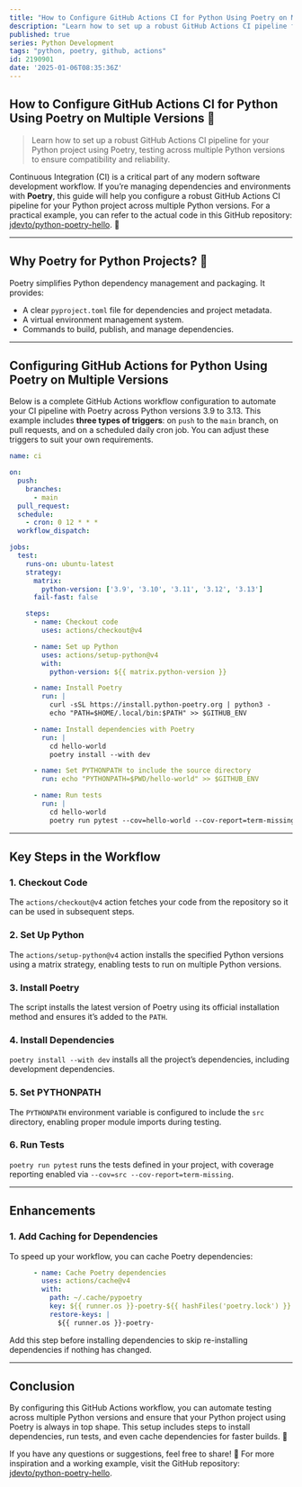 ```yaml
---
title: "How to Configure GitHub Actions CI for Python Using Poetry on Multiple Versions"
description: "Learn how to set up a robust GitHub Actions CI pipeline for your Python project using Poetry, testing across multiple Python versions to ensure compatibility and reliability."
published: true
series: Python Development
tags: "python, poetry, github, actions"
id: 2190901
date: '2025-01-06T08:35:36Z'
---
```


## How to Configure GitHub Actions CI for Python Using Poetry on Multiple Versions 🚀

> Learn how to set up a robust GitHub Actions CI pipeline for your Python project using Poetry, testing across multiple Python versions to ensure compatibility and reliability.

Continuous Integration (CI) is a critical part of any modern software development workflow. If you’re managing dependencies and environments with **Poetry**, this guide will help you configure a robust GitHub Actions CI pipeline for your Python project across multiple Python versions. For a practical example, you can refer to the actual code in this GitHub repository: [jdevto/python-poetry-hello](https://github.com/jdevto/python-poetry-hello). 🎉

---

## Why Poetry for Python Projects? 🐍

Poetry simplifies Python dependency management and packaging. It provides:

- A clear `pyproject.toml` file for dependencies and project metadata.
- A virtual environment management system.
- Commands to build, publish, and manage dependencies.

---

## Configuring GitHub Actions for Python Using Poetry on Multiple Versions

Below is a complete GitHub Actions workflow configuration to automate your CI pipeline with Poetry across Python versions 3.9 to 3.13. This example includes **three types of triggers**: on `push` to the `main` branch, on pull requests, and on a scheduled daily cron job. You can adjust these triggers to suit your own requirements.

```yaml
name: ci

on:
  push:
    branches:
      - main
  pull_request:
  schedule:
    - cron: 0 12 * * *
  workflow_dispatch:

jobs:
  test:
    runs-on: ubuntu-latest
    strategy:
      matrix:
        python-version: ['3.9', '3.10', '3.11', '3.12', '3.13']
      fail-fast: false

    steps:
      - name: Checkout code
        uses: actions/checkout@v4

      - name: Set up Python
        uses: actions/setup-python@v4
        with:
          python-version: ${{ matrix.python-version }}

      - name: Install Poetry
        run: |
          curl -sSL https://install.python-poetry.org | python3 -
          echo "PATH=$HOME/.local/bin:$PATH" >> $GITHUB_ENV

      - name: Install dependencies with Poetry
        run: |
          cd hello-world
          poetry install --with dev

      - name: Set PYTHONPATH to include the source directory
        run: echo "PYTHONPATH=$PWD/hello-world" >> $GITHUB_ENV

      - name: Run tests
        run: |
          cd hello-world
          poetry run pytest --cov=hello-world --cov-report=term-missing
```

---

## Key Steps in the Workflow

### 1. **Checkout Code**

The `actions/checkout@v4` action fetches your code from the repository so it can be used in subsequent steps.

### 2. **Set Up Python**

The `actions/setup-python@v4` action installs the specified Python versions using a matrix strategy, enabling tests to run on multiple Python versions.

### 3. **Install Poetry**

The script installs the latest version of Poetry using its official installation method and ensures it’s added to the `PATH`.

### 4. **Install Dependencies**

`poetry install --with dev` installs all the project’s dependencies, including development dependencies.

### 5. **Set PYTHONPATH**

The `PYTHONPATH` environment variable is configured to include the `src` directory, enabling proper module imports during testing.

### 6. **Run Tests**

`poetry run pytest` runs the tests defined in your project, with coverage reporting enabled via `--cov=src --cov-report=term-missing`.

---

## Enhancements

### 1. **Add Caching for Dependencies**

To speed up your workflow, you can cache Poetry dependencies:

```yaml
      - name: Cache Poetry dependencies
        uses: actions/cache@v4
        with:
          path: ~/.cache/pypoetry
          key: ${{ runner.os }}-poetry-${{ hashFiles('poetry.lock') }}
          restore-keys: |
            ${{ runner.os }}-poetry-
```

Add this step before installing dependencies to skip re-installing dependencies if nothing has changed.

---

## Conclusion

By configuring this GitHub Actions workflow, you can automate testing across multiple Python versions and ensure that your Python project using Poetry is always in top shape. This setup includes steps to install dependencies, run tests, and even cache dependencies for faster builds. 🚀

If you have any questions or suggestions, feel free to share! 🙌 For more inspiration and a working example, visit the GitHub repository: [jdevto/python-poetry-hello](https://github.com/jdevto/python-poetry-hello).
